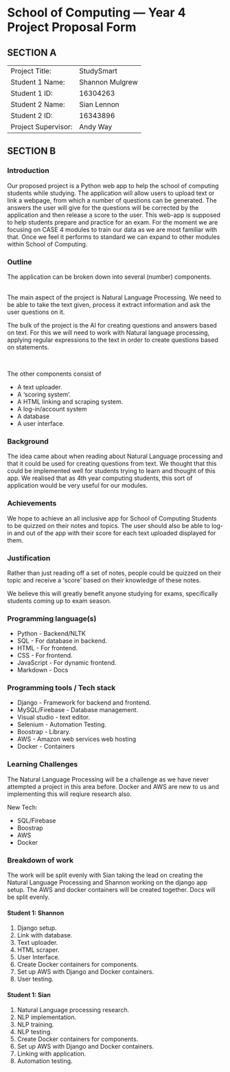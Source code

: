 # School of Computing &mdash; Year 4 Project Proposal Form


## SECTION A

|                     |                   |
|---------------------|-------------------|
|Project Title:       | StudySmart            |
|Student 1 Name:      | Shannon Mulgrew   |
|Student 1 ID:        | 16304263            |
|Student 2 Name:      | Sian   Lennon         |
|Student 2 ID:        | 16343896            |
|Project Supervisor:  | Andy Way            |



## SECTION B

### Introduction

Our proposed project is a Python web app to help the school of computing students while studying. The application will allow users to upload text or link a webpage, from which a number of questions can be generated.
The answers the user will give for the questions will be corrected by the application and then release a score to the user.
This web-app is supposed to help students prepare and practice for an exam. 
For the moment we are focusing on CASE 4 modules to train our data as we are most familiar with that. 
Once we feel it performs to standard we can expand to other modules within School of Computing.


### Outline

The application can be broken down into several (number) components.

<br />
The main aspect of the project is Natural Language Processing. We need to be able to take the text given, process it extract information and ask the user questions on it.

The bulk of the project is the AI for creating questions and answers based on text. For this we will need to work with Natural language processing, applying regular expressions to the text in order to create questions based on statements.


<br />

The other components consist of  
- A text uploader.
- A ‘scoring system’.
- A HTML linking and scraping system.
- A log-in/account system
- A database 
- A user interface.


### Background

The idea came about when reading about Natural Language processing and that it could be used for creating questions from text. We thought that this could be implemented well for students trying to learn and thought of this app. We realised that as 4th year computing students, this sort of application would be very useful for our modules. 

### Achievements

We hope to achieve an all inclusive app for School of Computing Students to be quizzed on their notes and topics. The user should also be able to log-in and out of the app with their score for each text uploaded displayed for them. 



### Justification

Rather than just reading off a set of notes, people could be quizzed on their topic and receive a ‘score’ based on their knowledge of these notes.

We believe this will greatly benefit anyone studying for exams, specifically students coming up to exam season.


### Programming language(s)

- Python - Backend/NLTK 
- SQL - For database in backend.
- HTML - For frontend.
- CSS - For frontend.
- JavaScript - For dynamic frontend.
- Markdown - Docs

### Programming tools / Tech stack

- Django - Framework for backend and frontend.
- MySQL/Firebase - Database management.
- Visual studio - text editor.
- Selenium - Automation Testing.
- Boostrap - Library.
- AWS - Amazon web services web hosting
- Docker - Containers


### Learning Challenges

The Natural Language Processing will be a challenge as we have never attempted a project in this area before. Docker and AWS are new to us and implementing this will reqiure research also.



New Tech:


- SQL/Firebase
- Boostrap
- AWS
- Docker


### Breakdown of work

The work will be split evenly with Sian taking the lead on creating the Natural Language Processing and Shannon working on the django app setup. The AWS and docker containers will be created together. Docs will be split evenly.


#### Student 1: Shannon

1. Django setup.
2. Link with database.
3. Text uploader.
4. HTML scraper.
5. User Interface.
6. Create Docker containers for components.
7. Set up AWS with Django and Docker containers.
8. User testing.


#### Student 1: Sian

1. Natural Language processing research.
2. NLP implementation.
3. NLP training.
4. NLP testing.
5. Create Docker containers for components.
6. Set up AWS with Django and Docker containers.
7. Linking with application.
8. Automation testing.
